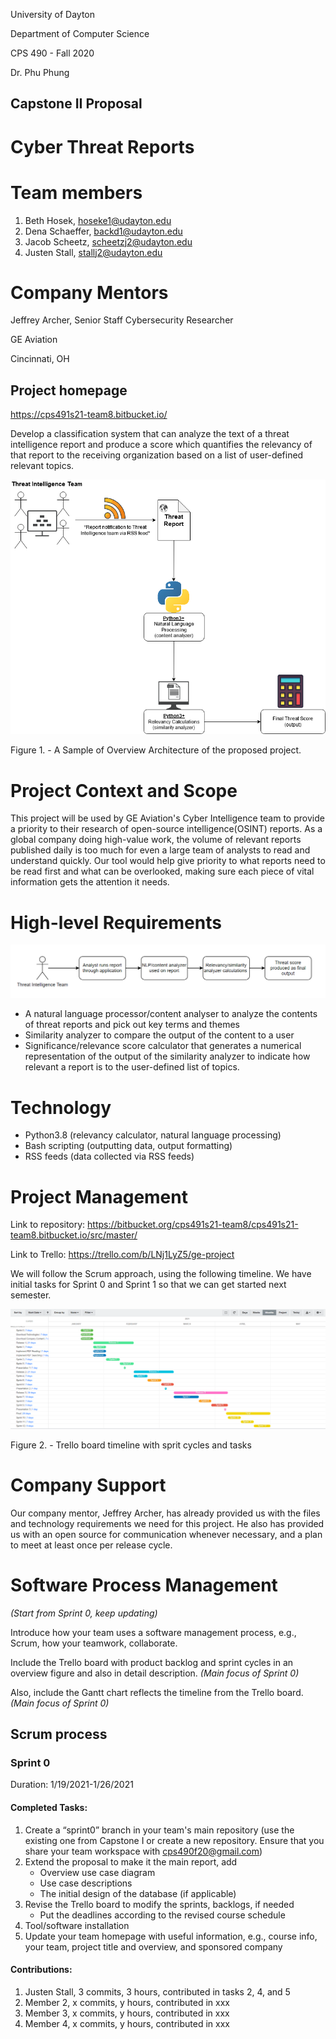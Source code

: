 University of Dayton

Department of Computer Science

CPS 490 - Fall 2020

Dr. Phu Phung

## Capstone II Proposal

# Cyber Threat Reports

# Team members

1. Beth Hosek, hoseke1@udayton.edu
2. Dena Schaeffer, backd1@udayton.edu
3. Jacob Scheetz, scheetzj2@udayton.edu
4. Justen Stall, stallj2@udayton.edu

# Company Mentors

Jeffrey Archer, Senior Staff Cybersecurity Researcher

GE Aviation

Cincinnati, OH

## Project homepage

<https://cps491s21-team8.bitbucket.io/>

Develop a classification system that can analyze the text of a threat intelligence report and produce a score which quantifies the relevancy of that report to the receiving organization based on a list of user-defined relevant topics.

![Overview Architecture](images/Process-diagram491.png)

Figure 1. - A Sample of Overview Architecture of the proposed project.

# Project Context and Scope

This project will be used by GE Aviation's Cyber Intelligence team to provide a priority to their research of open-source intelligence(OSINT) reports. As a global company doing high-value work, the volume of relevant reports published daily is too much for even a large team of analysts to read and understand quickly. Our tool would help give priority to what reports need to be read first and what can be overlooked, making sure each piece of vital information gets the attention it needs.

# High-level Requirements

![Overview Use Case](images/Overview-usecase.png)

- A natural language processor/content analyser to analyze the contents of threat reports and pick out key terms and themes
- Similarity analyzer to compare the output of the content to a user
- Significance/relevance score calculator that generates a numerical representation of the output of the similarity analyzer to indicate how relevant a report is to the user-defined list of topics.

# Technology

- Python3.8 (relevancy calculator, natural language processing)
- Bash scripting (outputting data, output formatting)
- RSS feeds (data collected via RSS feeds)


# Project Management

Link to repository: <https://bitbucket.org/cps491s21-team8/cps491s21-team8.bitbucket.io/src/master/>

Link to Trello: <https://trello.com/b/LNj1LyZ5/ge-project>

We will follow the Scrum approach, using the following timeline. We have initial tasks for Sprint 0 and Sprint 1 so that we can get started next semester.

![Spring 2021 Timeline](images/capstone2Trello.png)

Figure 2. - Trello board timeline with sprit cycles and tasks



# Company Support

Our company mentor, Jeffrey Archer, has already provided us with the files and technology requirements we need for this project. He also has provided us with an open source for communication whenever necessary, and a plan to meet at least once per release cycle.

# Software Process Management

_(Start from Sprint 0, keep updating)_

Introduce how your team uses a software management process, e.g., Scrum, how your teamwork, collaborate.

Include the Trello board with product backlog and sprint cycles in an overview figure and also in detail description. _(Main focus of Sprint 0)_

Also, include the Gantt chart reflects the timeline from the Trello board. _(Main focus of Sprint 0)_

## Scrum process

### Sprint 0

Duration: 1/19/2021-1/26/2021

#### Completed Tasks:

1. Create a “sprint0” branch in your team's main repository (use the existing one from Capstone I or create a new repository. Ensure that you share your team workspace with cps490f20@gmail.com)
2. Extend the proposal to make it the main report, add
   - Overview use case diagram
   - Use case descriptions
   - The initial design of the database (if applicable)
3. Revise the Trello board to modify the sprints, backlogs, if needed
   - Put the deadlines according to the revised course schedule
4. Tool/software installation
5. Update your team homepage with useful information, e.g., course info, your team, project title and overview, and sponsored company

#### Contributions:

1. Justen Stall, 3 commits, 3 hours, contributed in tasks 2, 4, and 5
2. Member 2, x commits, y hours, contributed in xxx
3. Member 3, x commits, y hours, contributed in xxx
4. Member 4, x commits, y hours, contributed in xxx
